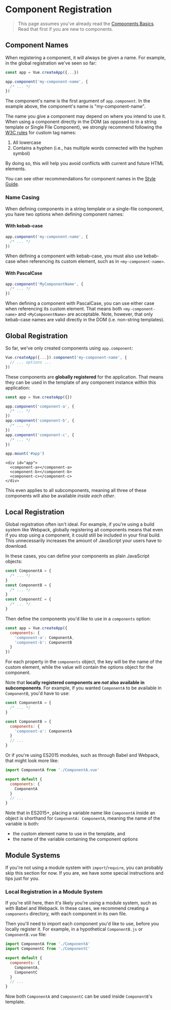 # Component Registration

> This page assumes you've already read the [Components Basics](/guide/essentials/component-basics). Read that first if you are new to components.

## Component Names

When registering a component, it will always be given a name. For example, in the global registration we've seen so far:

```js
const app = Vue.createApp({...})

app.component('my-component-name', {
  /* ... */
})
```

The component's name is the first argument of `app.component`. In the example above, the component's name is "my-component-name".

The name you give a component may depend on where you intend to use it. When using a component directly in the DOM (as opposed to in a string template or Single File Component), we strongly recommend following the [W3C rules](https://html.spec.whatwg.org/multipage/custom-elements.html#valid-custom-element-name) for custom tag names:

1. All lowercase
2. Contains a hyphen (i.e., has multiple words connected with the hyphen symbol)

By doing so, this will help you avoid conflicts with current and future HTML elements.

You can see other recommendations for component names in the [Style Guide](/style-guide/#base-component-names-strongly-recommended).

### Name Casing

When defining components in a string template or a single-file component, you have two options when defining component names:

#### With kebab-case

```js
app.component('my-component-name', {
  /* ... */
})
```

When defining a component with kebab-case, you must also use kebab-case when referencing its custom element, such as in `<my-component-name>`.

#### With PascalCase

```js
app.component('MyComponentName', {
  /* ... */
})
```

When defining a component with PascalCase, you can use either case when referencing its custom element. That means both `<my-component-name>` and `<MyComponentName>` are acceptable. Note, however, that only kebab-case names are valid directly in the DOM (i.e. non-string templates).

## Global Registration

So far, we've only created components using `app.component`:

```js
Vue.createApp({...}).component('my-component-name', {
  // ... options ...
})
```

These components are **globally registered** for the application. That means they can be used in the template of any component instance within this application:

```js
const app = Vue.createApp({})

app.component('component-a', {
  /* ... */
})
app.component('component-b', {
  /* ... */
})
app.component('component-c', {
  /* ... */
})

app.mount('#app')
```

```vue-html
<div id="app">
  <component-a></component-a>
  <component-b></component-b>
  <component-c></component-c>
</div>
```

This even applies to all subcomponents, meaning all three of these components will also be available _inside each other_.

## Local Registration

Global registration often isn't ideal. For example, if you're using a build system like Webpack, globally registering all components means that even if you stop using a component, it could still be included in your final build. This unnecessarily increases the amount of JavaScript your users have to download.

In these cases, you can define your components as plain JavaScript objects:

```js
const ComponentA = {
  /* ... */
}
const ComponentB = {
  /* ... */
}
const ComponentC = {
  /* ... */
}
```

Then define the components you'd like to use in a `components` option:

```js
const app = Vue.createApp({
  components: {
    'component-a': ComponentA,
    'component-b': ComponentB
  }
})
```

For each property in the `components` object, the key will be the name of the custom element, while the value will contain the options object for the component.

Note that **locally registered components are _not_ also available in subcomponents**. For example, if you wanted `ComponentA` to be available in `ComponentB`, you'd have to use:

```js
const ComponentA = {
  /* ... */
}

const ComponentB = {
  components: {
    'component-a': ComponentA
  }
  // ...
}
```

Or if you're using ES2015 modules, such as through Babel and Webpack, that might look more like:

```js
import ComponentA from './ComponentA.vue'

export default {
  components: {
    ComponentA
  }
  // ...
}
```

Note that in ES2015+, placing a variable name like `ComponentA` inside an object is shorthand for `ComponentA: ComponentA`, meaning the name of the variable is both:

- the custom element name to use in the template, and
- the name of the variable containing the component options

## Module Systems

If you're not using a module system with `import`/`require`, you can probably skip this section for now. If you are, we have some special instructions and tips just for you.

### Local Registration in a Module System

If you're still here, then it's likely you're using a module system, such as with Babel and Webpack. In these cases, we recommend creating a `components` directory, with each component in its own file.

Then you'll need to import each component you'd like to use, before you locally register it. For example, in a hypothetical `ComponentB.js` or `ComponentB.vue` file:

```js
import ComponentA from './ComponentA'
import ComponentC from './ComponentC'

export default {
  components: {
    ComponentA,
    ComponentC
  }
  // ...
}
```

Now both `ComponentA` and `ComponentC` can be used inside `ComponentB`'s template.
